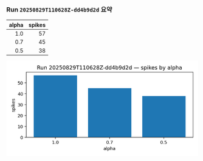 ### Run `20250829T110628Z-dd4b9d2d` 요약

| alpha | spikes |
|---:|---:|
| 1.0 | 57 |
| 0.7 | 45 |
| 0.5 | 38 |

![spikes_bar](figures/runs/20250829T110628Z-dd4b9d2d/spikes_bar.png)